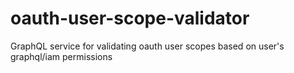 # oauth-user-scope-validator
GraphQL service for validating oauth user scopes based on user's graphql/iam permissions
